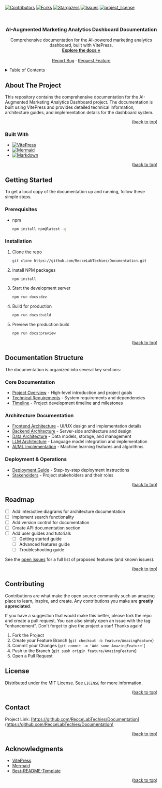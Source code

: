 <!-- Improved compatibility of back to top link: See: https://github.com/othneildrew/Best-README-Template/pull/73 -->

<a id="readme-top"></a>

<!-- PROJECT SHIELDS -->

[![Contributors][contributors-shield]][contributors-url]
[![Forks][forks-shield]][forks-url]
[![Stargazers][stars-shield]][stars-url]
[![Issues][issues-shield]][issues-url]
[![project_license][license-shield]][license-url]

<!-- PROJECT LOGO -->
<br />
<div align="center">

<h3 align="center">AI-Augmented Marketing Analytics Dashboard Documentation</h3>

  <p align="center">
    Comprehensive documentation for the AI-powered marketing analytics dashboard, built with VitePress.
    <br />
    <a href="https://github.com/RecceLabTechies/Documentation"><strong>Explore the docs »</strong></a>
    <br />
    <br />
    <a href="https://github.com/RecceLabTechies/Documentation/issues/new?labels=bug&template=bug-report---.md">Report Bug</a>
    &middot;
    <a href="https://github.com/RecceLabTechies/Documentation/issues/new?labels=enhancement&template=feature-request---.md">Request Feature</a>
  </p>
</div>

<!-- TABLE OF CONTENTS -->
<details>
  <summary>Table of Contents</summary>
  <ol>
    <li>
      <a href="#about-the-project">About The Project</a>
      <ul>
        <li><a href="#built-with">Built With</a></li>
      </ul>
    </li>
    <li>
      <a href="#getting-started">Getting Started</a>
      <ul>
        <li><a href="#prerequisites">Prerequisites</a></li>
        <li><a href="#installation">Installation</a></li>
      </ul>
    </li>
    <li><a href="#documentation-structure">Documentation Structure</a></li>
    <li><a href="#roadmap">Roadmap</a></li>
    <li><a href="#contributing">Contributing</a></li>
    <li><a href="#license">License</a></li>
    <li><a href="#contact">Contact</a></li>
    <li><a href="#acknowledgments">Acknowledgments</a></li>
  </ol>
</details>

<!-- ABOUT THE PROJECT -->

## About The Project

This repository contains the comprehensive documentation for the AI-Augmented Marketing Analytics Dashboard project. The documentation is built using VitePress and provides detailed technical information, architecture guides, and implementation details for the dashboard system.

<p align="right">(<a href="#readme-top">back to top</a>)</p>

### Built With

- [![VitePress][VitePress]][VitePress-url]
- [![Mermaid][Mermaid]][Mermaid-url]
- [![Markdown][Markdown]][Markdown-url]

<p align="right">(<a href="#readme-top">back to top</a>)</p>

<!-- GETTING STARTED -->

## Getting Started

To get a local copy of the documentation up and running, follow these simple steps.

### Prerequisites

- npm
  ```sh
  npm install npm@latest -g
  ```

### Installation

1. Clone the repo
   ```sh
   git clone https://github.com/RecceLabTechies/Documentation.git
   ```
2. Install NPM packages
   ```sh
   npm install
   ```
3. Start the development server
   ```sh
   npm run docs:dev
   ```
4. Build for production
   ```sh
   npm run docs:build
   ```
5. Preview the production build
   ```sh
   npm run docs:preview
   ```

<p align="right">(<a href="#readme-top">back to top</a>)</p>

<!-- DOCUMENTATION STRUCTURE -->

## Documentation Structure

The documentation is organized into several key sections:

### Core Documentation

- [Project Overview](docs/overview.md) - High-level introduction and project goals
- [Technical Requirements](docs/technical-requirements.md) - System requirements and dependencies
- [Timeline](docs/timeline.md) - Project development timeline and milestones

### Architecture Documentation

- [Frontend Architecture](docs/frontend-architecture.md) - UI/UX design and implementation details
- [Backend Architecture](docs/backend-architecture.md) - Server-side architecture and design
- [Data Architecture](docs/data-architecture.md) - Data models, storage, and management
- [LLM Architecture](docs/llm-architecture.md) - Language model integration and implementation
- [AI/ML Implementation](docs/ai-ml-implementation.md) - Machine learning features and algorithms

### Deployment & Operations

- [Deployment Guide](docs/deployment.md) - Step-by-step deployment instructions
- [Stakeholders](docs/stakeholders.md) - Project stakeholders and their roles

<p align="right">(<a href="#readme-top">back to top</a>)</p>

<!-- ROADMAP -->

## Roadmap

- [ ] Add interactive diagrams for architecture documentation
- [ ] Implement search functionality
- [ ] Add version control for documentation
- [ ] Create API documentation section
- [ ] Add user guides and tutorials
  - [ ] Getting started guide
  - [ ] Advanced features guide
  - [ ] Troubleshooting guide

See the [open issues](https://github.com/RecceLabTechies/Documentation/issues) for a full list of proposed features (and known issues).

<p align="right">(<a href="#readme-top">back to top</a>)</p>

<!-- CONTRIBUTING -->

## Contributing

Contributions are what make the open source community such an amazing place to learn, inspire, and create. Any contributions you make are **greatly appreciated**.

If you have a suggestion that would make this better, please fork the repo and create a pull request. You can also simply open an issue with the tag "enhancement".
Don't forget to give the project a star! Thanks again!

1. Fork the Project
2. Create your Feature Branch (`git checkout -b feature/AmazingFeature`)
3. Commit your Changes (`git commit -m 'Add some AmazingFeature'`)
4. Push to the Branch (`git push origin feature/AmazingFeature`)
5. Open a Pull Request

<!-- LICENSE -->

## License

Distributed under the MIT License. See `LICENSE` for more information.

<p align="right">(<a href="#readme-top">back to top</a>)</p>

<!-- CONTACT -->

## Contact

Project Link: [https://github.com/RecceLabTechies/Documentation](https://github.com/RecceLabTechies/Documentation)

<p align="right">(<a href="#readme-top">back to top</a>)</p>

<!-- ACKNOWLEDGMENTS -->

## Acknowledgments

- [VitePress](https://vitepress.dev/)
- [Mermaid](https://mermaid.js.org/)
- [Best-README-Template](https://github.com/othneildrew/Best-README-Template)

<p align="right">(<a href="#readme-top">back to top</a>)</p>

<!-- MARKDOWN LINKS & IMAGES -->

[contributors-shield]: https://img.shields.io/github/contributors/RecceLabTechies/Documentation.svg?style=for-the-badge
[contributors-url]: https://github.com/RecceLabTechies/Documentation/graphs/contributors
[forks-shield]: https://img.shields.io/github/forks/RecceLabTechies/Documentation.svg?style=for-the-badge
[forks-url]: https://github.com/RecceLabTechies/Documentation/network/members
[stars-shield]: https://img.shields.io/github/stars/RecceLabTechies/Documentation.svg?style=for-the-badge
[stars-url]: https://github.com/RecceLabTechies/Documentation/stargazers
[issues-shield]: https://img.shields.io/github/issues/RecceLabTechies/Documentation.svg?style=for-the-badge
[issues-url]: https://github.com/RecceLabTechies/Documentation/issues
[license-shield]: https://img.shields.io/github/license/RecceLabTechies/Documentation.svg?style=for-the-badge
[license-url]: https://github.com/RecceLabTechies/Documentation/blob/master/LICENSE
[product-screenshot]: images/screenshot.png
[VitePress]: https://img.shields.io/badge/VitePress-646CFF?style=for-the-badge&logo=vite&logoColor=white
[VitePress-url]: https://vitepress.dev/
[Mermaid]: https://img.shields.io/badge/Mermaid-FF4785?style=for-the-badge&logo=mermaid&logoColor=white
[Mermaid-url]: https://mermaid.js.org/
[Markdown]: https://img.shields.io/badge/Markdown-000000?style=for-the-badge&logo=markdown&logoColor=white
[Markdown-url]: https://www.markdownguide.org/

